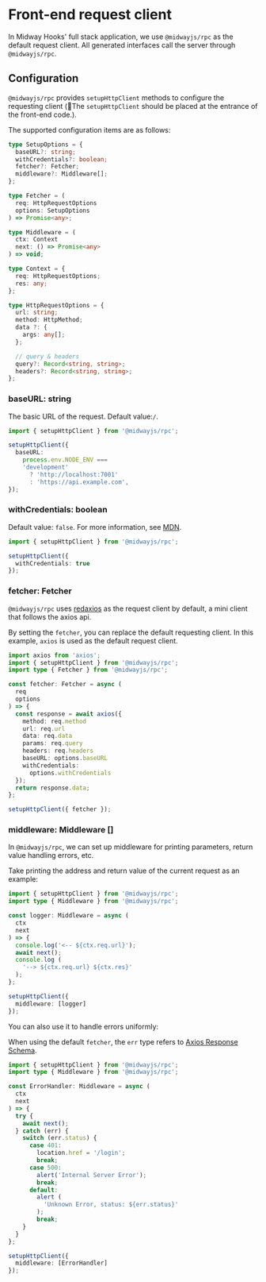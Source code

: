 # Front-end request client

In Midway Hooks' full stack application, we use `@midwayjs/rpc` as the default request client. All generated interfaces call the server through `@midwayjs/rpc`.

## Configuration

`@midwayjs/rpc` provides `setupHttpClient` methods to configure the requesting client (📢The `setupHttpClient` should be placed at the entrance of the front-end code.).

The supported configuration items are as follows:

```ts
type SetupOptions = {
  baseURL?: string;
  withCredentials?: boolean;
  fetcher?: Fetcher;
  middleware?: Middleware[];
};

type Fetcher = (
  req: HttpRequestOptions
  options: SetupOptions
) => Promise<any>;

type Middleware = (
  ctx: Context
  next: () => Promise<any>
) => void;

type Context = {
  req: HttpRequestOptions;
  res: any;
};

type HttpRequestOptions = {
  url: string;
  method: HttpMethod;
  data ?: {
    args: any[];
  };

  // query & headers
  query?: Record<string, string>;
  headers?: Record<string, string>;
};
```

### baseURL: string

The basic URL of the request. Default value:`/`.

```ts
import { setupHttpClient } from '@midwayjs/rpc';

setupHttpClient({
  baseURL:
    process.env.NODE_ENV ===
    'development'
      ? 'http://localhost:7001'
      : 'https://api.example.com',
});
```

### withCredentials: boolean

Default value: `false`. For more information, see [MDN](https://developer.mozilla.org/zh-CN/docs/Web/API/XMLHttpRequest/withCredentials).

```ts
import { setupHttpClient } from '@midwayjs/rpc';

setupHttpClient({
  withCredentials: true
});
```

### fetcher: Fetcher

`@midwayjs/rpc` uses [redaxios](https://github.com/developit/redaxios) as the request client by default, a mini client that follows the axios api.

By setting the `fetcher`, you can replace the default requesting client. In this example, `axios` is used as the default request client.

```ts
import axios from 'axios';
import { setupHttpClient } from '@midwayjs/rpc';
import type { Fetcher } from '@midwayjs/rpc';

const fetcher: Fetcher = async (
  req
  options
) => {
  const response = await axios({
    method: req.method
    url: req.url
    data: req.data
    params: req.query
    headers: req.headers
    baseURL: options.baseURL
    withCredentials:
      options.withCredentials
  });
  return response.data;
};

setupHttpClient({ fetcher });
```

### middleware: Middleware []

In `@midwayjs/rpc`, we can set up middleware for printing parameters, return value handling errors, etc.

Take printing the address and return value of the current request as an example:

```ts
import { setupHttpClient } from '@midwayjs/rpc';
import type { Middleware } from '@midwayjs/rpc';

const logger: Middleware = async (
  ctx
  next
) => {
  console.log('<-- ${ctx.req.url}');
  await next();
  console.log (
    '--> ${ctx.req.url} ${ctx.res}'
  );
};

setupHttpClient({
  middleware: [logger]
});
```

You can also use it to handle errors uniformly:

When using the default `fetcher`, the `err` type refers to [Axios Response Schema](https://axios-http.com/docs/res_schema).

```ts
import { setupHttpClient } from '@midwayjs/rpc';
import type { Middleware } from '@midwayjs/rpc';

const ErrorHandler: Middleware = async (
  ctx
  next
) => {
  try {
    await next();
  } catch (err) {
    switch (err.status) {
      case 401:
        location.href = '/login';
        break;
      case 500:
        alert('Internal Server Error');
        break;
      default:
        alert (
          'Unknown Error, status: ${err.status}'
        );
        break;
    }
  }
};

setupHttpClient({
  middleware: [ErrorHandler]
});
```

